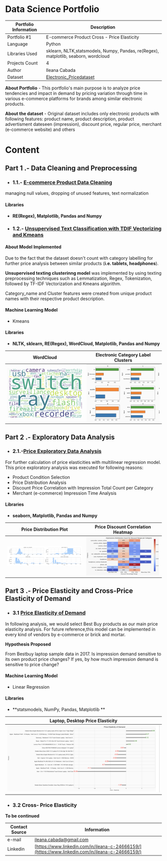 # Data Science Portfolio

| Portfolio Information | Description |
| --- | --- |
| Portfolio #1 | E-commerce Product Cross - Price Elasticity |
|Language| Python|
|Libraries Used| sklearn, NLTK,statsmodels, Numpy, Pandas, re(Regex), matplotlib, seaborn, wordcloud|
|Projects Count| 4|
| Author | Ileana Cabada |
| Dataset | [Electronic_Pricedataset](https://www.kaggle.com/datafiniti/electronic-products-prices)|


**About Portfolio** - This portfolio's main purpose is to analyze price tendencies and impact in demand by pricing variation through time in various e-commerce platforms for brands among similar electronic products.

**About the dataset** - 
Original dataset includes only electronic products with following features:
product name, product description, product advertisment dateseen (impression), discount price, regular price, merchant (e-commerce website) and others

# Content 
## Part 1 .- Data Cleaning and Preprocessing ##


 - ### 1.1.- [E-commerce Product Data Cleaning](https://github.com/ileanadatamania/Data-Science-Portfolio/blob/master/DataCleaning_price.ipynb) 
 managing null values, dropping of unused features, text normalization 

#### Libraries 
- **RE(Regex), Matplotlib, Pandas and Numpy**  


- ### 1.2.- [Unsupervised Text Classification with TDIF Vectorizing and Kmeans](https://github.com/ileanadatamania/Data-Science-Portfolio/blob/master/Kmeans_TDIF_NLP_TextClustering.ipynb)
#### About Model Implemented
Due to the fact that the dataset doesn't count with category labelling for further price analysis between similar products (**i.e. tablets, headphones**).

**Unsupervised texting clusterinng model** was implemented by using texting preprocessing techniques such as Lemmatization, Regex, Tokenization, followed by TF-IDF Vectorization and Kmeans algorithm.

Category_name and Cluster features were created from unique product names with their respective product description. 

#### Machine Learning Model

- Kmeans

#### Libraries 

- **NLTK, sklearn, RE(Regex), WordCloud, Matplotlib, Pandas and Numpy**  


WordCloud       |  Electronic Category Label Clusters
:-------------------------:|:-------------------------:
![](https://github.com/ileanadatamania/images1/blob/master/wordcloud.png)  |  ![](https://github.com/ileanadatamania/images1/blob/master/clustword.png)

## Part 2 .- Exploratory Data Analysis
 
- ### 2.1.-[Price Exploratory Data Analysis](https://github.com/ileanadatamania/Data-Science-Portfolio/blob/master/EDA_Price.ipynb)

For further calculation of price elasticities with multilinear regression model. This price exploratory analysis was executed for following reasons:

- Product Condition Selection
- Price Distribution Analysis
- Discount Price Correlation with Impression Total Count per Category
- Merchant (e-commerce) Impression Time Analysis

#### Libraries 

- **seaborn, Matplotlib, Pandas and Numpy**  

Price Distribution Plot     | Price Discount Correlation Heatmap
:-------------------------:|:-------------------------:
![](https://github.com/ileanadatamania/images1/blob/master/distplot.png)  |  ![](https://github.com/ileanadatamania/images1/blob/master/heatmapdisc.png)

## Part 3 .-  Price Elasticity and Cross-Price Elasticity of Demand ##

- ### 3.1 [Price Elasticity of Demand](https://github.com/ileanadatamania/Data-Science-Portfolio/blob/master/Price_Elasticityof_Demand.ipynb)
In following analysis, we would select Best Buy products as our main price elasticity analysis. For future reference,this model can be implemented in every kind of vendors by e-commerce or brick and mortar.

 **Hypothesis Proposed**

 From Bestbuy laptop sample data in 2017. Is impression demand sensitive to its own product price changes? If yes, by how much   impression demand is sensitive to price change?
 

 
#### Machine Learning Model

- Linear Regression

 #### Libraries
 - **statsmodels, NumPy, Pandas, Matplotlib **

Laptop, Desktop Price Elasticity     |
:-------------------------:|
![](https://github.com/ileanadatamania/images1/blob/master/price_elasticity.png)|

- ### 3.2 Cross- Price Elasticity

**To be continued**

   
| Contact Source | Information |
| --- | --- |
| e-mail| ileana.cabada@gmail.com |
| Linkedin | [https://www.linkedin.com/in/ileana-c-24666159/](https://www.linkedin.com/in/ileana-c-24666159/) |
